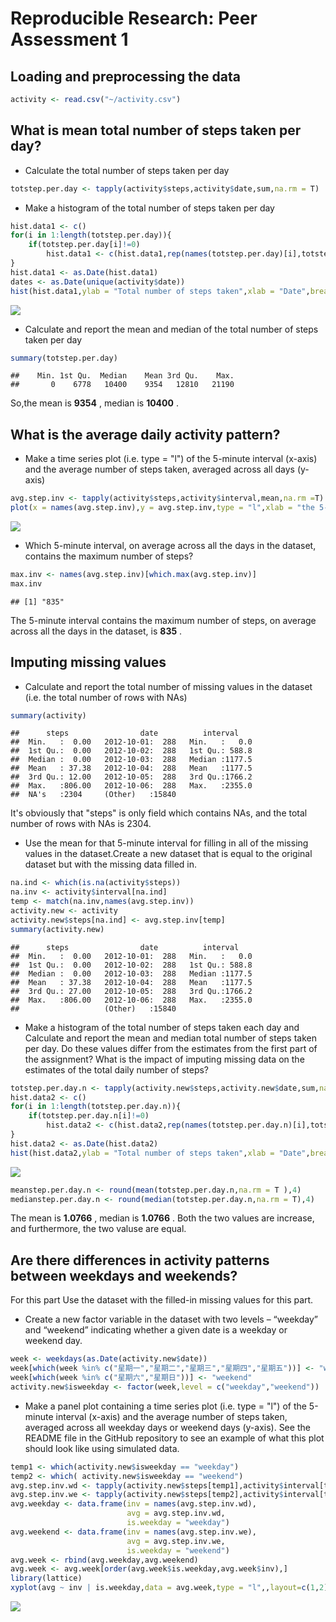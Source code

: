 # Reproducible Research: Peer Assessment 1


## Loading and preprocessing the data

```r
activity <- read.csv("~/activity.csv")
```

## What is mean total number of steps taken per day?

* Calculate the total number of steps taken per day

```r
totstep.per.day <- tapply(activity$steps,activity$date,sum,na.rm = T)
```

* Make a histogram of the total number of steps taken per day

```r
hist.data1 <- c()
for(i in 1:length(totstep.per.day)){
    if(totstep.per.day[i]!=0)
        hist.data1 <- c(hist.data1,rep(names(totstep.per.day)[i],totstep.per.day[i]))
}
hist.data1 <- as.Date(hist.data1)
dates <- as.Date(unique(activity$date))
hist(hist.data1,ylab = "Total number of steps taken",xlab = "Date",breaks = dates,freq = T,main = "Total number of steps taken per day")
```

![](PA1_template_files/figure-html/unnamed-chunk-3-1.png) 

* Calculate and report the mean and median of the total number of steps taken per day

```r
summary(totstep.per.day)
```

```
##    Min. 1st Qu.  Median    Mean 3rd Qu.    Max. 
##       0    6778   10400    9354   12810   21190
```
So,the mean is **9354** , median is **10400** .

## What is the average daily activity pattern?

* Make a time series plot (i.e. type = "l") of the 5-minute interval (x-axis) and the average number of steps taken, averaged across all days (y-axis)

```r
avg.step.inv <- tapply(activity$steps,activity$interval,mean,na.rm =T)
plot(x = names(avg.step.inv),y = avg.step.inv,type = "l",xlab = "the 5-minute interval",ylab = "the average number of steps taken", main = "The average number of steps taken across all days")
```

![](PA1_template_files/figure-html/unnamed-chunk-5-1.png) 

* Which 5-minute interval, on average across all the days in the dataset, contains the maximum number of steps?

```r
max.inv <- names(avg.step.inv)[which.max(avg.step.inv)]
max.inv
```

```
## [1] "835"
```
The 5-minute interval contains the maximum number of steps, on average across all the days in the dataset, is **835** .

## Imputing missing values
* Calculate and report the total number of missing values in the dataset (i.e. the total number of rows with NAs)

```r
summary(activity)
```

```
##      steps                date          interval     
##  Min.   :  0.00   2012-10-01:  288   Min.   :   0.0  
##  1st Qu.:  0.00   2012-10-02:  288   1st Qu.: 588.8  
##  Median :  0.00   2012-10-03:  288   Median :1177.5  
##  Mean   : 37.38   2012-10-04:  288   Mean   :1177.5  
##  3rd Qu.: 12.00   2012-10-05:  288   3rd Qu.:1766.2  
##  Max.   :806.00   2012-10-06:  288   Max.   :2355.0  
##  NA's   :2304     (Other)   :15840
```
It's obviously that "steps" is only field which contains NAs, and the total number of rows with NAs is 2304.

* Use the mean for that 5-minute interval for filling in all of the missing values in the dataset.Create a new dataset that is equal to the original dataset but with the missing data filled in.

```r
na.ind <- which(is.na(activity$steps))
na.inv <- activity$interval[na.ind]
temp <- match(na.inv,names(avg.step.inv))
activity.new <- activity
activity.new$steps[na.ind] <- avg.step.inv[temp]
summary(activity.new)
```

```
##      steps                date          interval     
##  Min.   :  0.00   2012-10-01:  288   Min.   :   0.0  
##  1st Qu.:  0.00   2012-10-02:  288   1st Qu.: 588.8  
##  Median :  0.00   2012-10-03:  288   Median :1177.5  
##  Mean   : 37.38   2012-10-04:  288   Mean   :1177.5  
##  3rd Qu.: 27.00   2012-10-05:  288   3rd Qu.:1766.2  
##  Max.   :806.00   2012-10-06:  288   Max.   :2355.0  
##                   (Other)   :15840
```

* Make a histogram of the total number of steps taken each day and Calculate and report the mean and median total number of steps taken per day. Do these values differ from the estimates from the first part of the assignment? What is the impact of imputing missing data on the estimates of the total daily number of steps?

```r
totstep.per.day.n <- tapply(activity.new$steps,activity.new$date,sum,na.rm = T)
hist.data2 <- c()
for(i in 1:length(totstep.per.day.n)){
    if(totstep.per.day.n[i]!=0)
        hist.data2 <- c(hist.data2,rep(names(totstep.per.day.n)[i],totstep.per.day.n[i]))
}
hist.data2 <- as.Date(hist.data2)
hist(hist.data2,ylab = "Total number of steps taken",xlab = "Date",breaks = dates,freq = T,main = "Total number of steps taken per day with new dataset")
```

![](PA1_template_files/figure-html/unnamed-chunk-9-1.png) 

```r
meanstep.per.day.n <- round(mean(totstep.per.day.n,na.rm = T ),4)
medianstep.per.day.n <- round(median(totstep.per.day.n,na.rm = T),4)
```
The mean is **1.0766** , median is **1.0766** .
Both the two values are increase, and furthermore, the two valuse are equal.

## Are there differences in activity patterns between weekdays and weekends?
For this part Use the dataset with the filled-in missing values for this part.

* Create a new factor variable in the dataset with two levels – “weekday” and “weekend” indicating whether a given date is a weekday or weekend day.

```r
week <- weekdays(as.Date(activity.new$date))
week[which(week %in% c("星期一","星期二","星期三","星期四","星期五"))] <- "weekday"
week[which(week %in% c("星期六","星期日"))] <- "weekend"
activity.new$isweekday <- factor(week,level = c("weekday","weekend"))
```

* Make a panel plot containing a time series plot (i.e. type = "l") of the 5-minute interval (x-axis) and the average number of steps taken, averaged across all weekday days or weekend days (y-axis). See the README file in the GitHub repository to see an example of what this plot should look like using simulated data.

```r
temp1 <- which(activity.new$isweekday == "weekday")
temp2 <- which( activity.new$isweekday == "weekend")
avg.step.inv.wd <- tapply(activity.new$steps[temp1],activity$interval[temp1],mean,na.rm =T)
avg.step.inv.we <- tapply(activity.new$steps[temp2],activity$interval[temp2],mean,na.rm =T)
avg.weekday <- data.frame(inv = names(avg.step.inv.wd),
                          avg = avg.step.inv.wd,
                          is.weekday = "weekday")
avg.weekend <- data.frame(inv = names(avg.step.inv.we),
                          avg = avg.step.inv.we,
                          is.weekday = "weekend")
avg.week <- rbind(avg.weekday,avg.weekend)
avg.week <- avg.week[order(avg.week$is.weekday,avg.week$inv),]
library(lattice)
xyplot(avg ~ inv | is.weekday,data = avg.week,type = "l",,layout=c(1,2),xlab = "the 5-minute interval",ylab = "the average number of steps taken")
```

![](PA1_template_files/figure-html/unnamed-chunk-11-1.png) 
